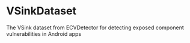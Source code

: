 VSinkDataset
============

The VSink dataset from ECVDetector for detecting exposed component vulnerabilities in Android apps
